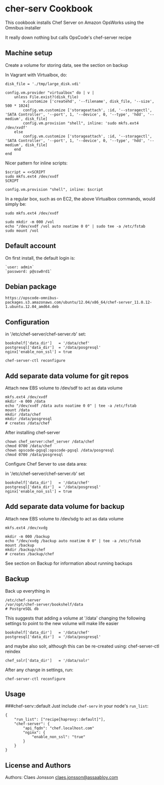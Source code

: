 cher-serv Cookbook
===============
This cookbook installs Chef Server on Amazon OpsWorks using the Omnibus installer

It really down nothing but calls OpsCode's chef-server recipe



Machine setup
-------------

Create a volume for storing data, see the section on backup

In Vagrant with Virtualbox, do:

    disk_file = './tmp/large_disk.vdi'
    
    config.vm.provider "virtualbox" do | v |
        unless File.exist?(disk_file)
            v.customize ['createhd', '--filename', disk_file, '--size', 500 * 1024]
            config.vm.customize ['storageattach', :id, '--storagectl', 'SATA Controller', '--port', 1, '--device', 0, '--type', 'hdd', '--medium', disk_file]
            config.vm.provision "shell", inline: 'sudo mkfs.ext4 /dev/xvdf'
        else
            config.vm.customize ['storageattach', :id, '--storagectl', 'SATA Controller', '--port', 1, '--device', 0, '--type', 'hdd', '--medium', disk_file]
        end
    end

Nicer pattern for inline scripts:

    $script = <<SCRIPT
    sudo mkfs.ext4 /dev/xvdf
    SCRIPT
    
    config.vm.provision "shell", inline: $script


In a regular box, such as on EC2, the above Virtualbox commands, would simply be:

    sudo mkfs.ext4 /dev/xvdf
    
    sudo mkdir -m 000 /vol
    echo "/dev/xvdf /vol auto noatime 0 0" | sudo tee -a /etc/fstab
    sudo mount /vol



Default account
---------------
On first install, the default login is:


	`user: admin`
	`password: p@ssw0rd1`


Debian package
--------------

`https://opscode-omnibus-packages.s3.amazonaws.com/ubuntu/12.04/x86_64/chef-server_11.0.12-1.ubuntu.12.04_amd64.deb`


Configuration
-------------


in '/etc/chef-server/chef-server.rb' set:

	bookshelf['data_dir']	= '/data/chef'
	postgresql['data_dir']	= '/data/posgresql'
	nginx['enable_non_ssl'] = true

	chef-server-ctl reconfigure



Add separate data volume for git repos
---------------------------------------

Attach new EBS volume to /dev/sdf to act as data volume

    mkfs.ext4 /dev/xvdf
    mkdir -m 000 /data
    echo "/dev/xvdf /data auto noatime 0 0" | tee -a /etc/fstab
    mount /data
    mkdir /data/chef
    mkdir /data/posgresql
    # creates /data/chef

After installing chef-server

    chown chef_server:chef_server /data/chef
    chmod 0700 /data/chef
    chown opscode-pgsql:opscode-pgsql /data/posgresql
    chmod 0700 /data/posgresql

Configure Chef Server to use data area:

in '/etc/chef-server/chef-server.rb' set

	bookshelf['data_dir']	= '/data/chef'
	postgresql['data_dir']	= '/data/posgresql'
	nginx['enable_non_ssl'] = true


Add separate data volume for backup
---------------------------------------

Attach new EBS volume to /dev/sdg to act as data volume

    mkfs.ext4 /dev/xvdg
    
    mkdir -m 000 /backup
    echo "/dev/xvdg /backup auto noatime 0 0" | tee -a /etc/fstab
    mount /backup
    mkdir /backup/chef
    # creates /backup/chef

See section on Backup for information about running backups


Backup
------

Back up everything in

	/etc/chef-server
	/var/opt/chef-server/bookshelf/data
	# PostgreSQL db

This suggests that adding a volume at '/data' changing the following settings to point to the new volume will make life easier

	bookshelf['data_dir']	= '/data/chef'
	postgresql['data_dir']	= '/data/posgresql'


and maybe also solr, although this can be re-created using: chef-server-ctl reindex

    chef_solr['data_dir']	= '/data/solr'

After any change in settings, run:

    chef-server-ctl reconfigure

Usage
-----
###chef-serv::default
Just include `chef-serv` in your node's `run_list`:

    {
        "run_list": ["recipe[haproxy::default]"],
        "chef-server": {
            "api_fqdn": "chef.localhost.com"
            "nginx": {
                "enable_non_ssl": "true"
            }
        }
    }

License and Authors
-------------------
Authors: Claes Jonsson claes.jonsson@assaabloy.com
